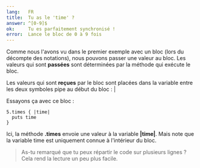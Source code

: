 ```yaml
---
lang:   FR
title:  Tu as le 'time' ?
answer: ^[0-9]$
ok:     Tu es parfaitement synchronisé !
error:  Lance le bloc de 0 à 9 fois
---
```


Comme nous l'avons vu dans le premier exemple avec un bloc (lors du décompte des notations), nous pouvons passer une valeur au bloc. Les valeurs qui sont __passées__ sont déterminées par la méthode qui exécute le bloc.

Les valeurs qui sont __reçues__ par le bloc sont placées dans la variable entre les deux symboles pipe au début du bloc : |

Essayons ça avec ce bloc :

    5.times { |time|
      puts time
    }

Ici, la méthode __.times__ envoie une valeur à la variable __|time|__. Mais note que la variable time est uniquement connue à l'intérieur du bloc.

> As-tu remarqué que tu peux répartir le code sur plusieurs lignes ? Cela rend la lecture un peu plus facile.